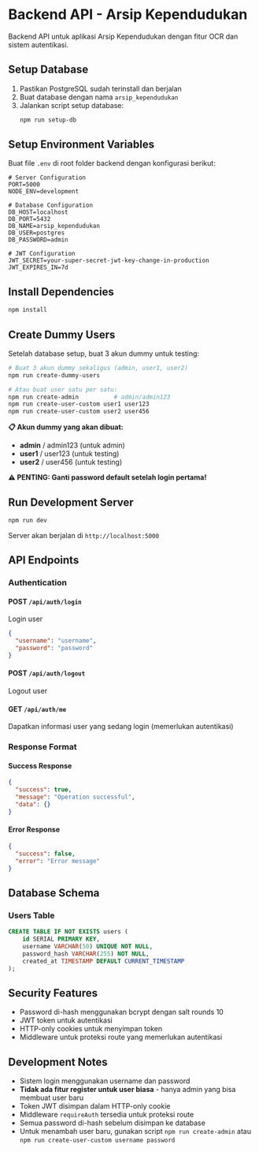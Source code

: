 # Backend API - Arsip Kependudukan

Backend API untuk aplikasi Arsip Kependudukan dengan fitur OCR dan sistem autentikasi.

## Setup Database

1. Pastikan PostgreSQL sudah terinstall dan berjalan
2. Buat database dengan nama `arsip_kependudukan`
3. Jalankan script setup database:
   ```bash
   npm run setup-db
   ```

## Setup Environment Variables

Buat file `.env` di root folder backend dengan konfigurasi berikut:

```env
# Server Configuration
PORT=5000
NODE_ENV=development

# Database Configuration
DB_HOST=localhost
DB_PORT=5432
DB_NAME=arsip_kependudukan
DB_USER=postgres
DB_PASSWORD=admin

# JWT Configuration
JWT_SECRET=your-super-secret-jwt-key-change-in-production
JWT_EXPIRES_IN=7d
```

## Install Dependencies

```bash
npm install
```

## Create Dummy Users

Setelah database setup, buat 3 akun dummy untuk testing:

```bash
# Buat 3 akun dummy sekaligus (admin, user1, user2)
npm run create-dummy-users

# Atau buat user satu per satu:
npm run create-admin          # admin/admin123
npm run create-user-custom user1 user123
npm run create-user-custom user2 user456
```

**📋 Akun dummy yang akan dibuat:**
- **admin** / admin123 (untuk admin)
- **user1** / user123 (untuk testing)
- **user2** / user456 (untuk testing)

**⚠️ PENTING: Ganti password default setelah login pertama!**

## Run Development Server

```bash
npm run dev
```

Server akan berjalan di `http://localhost:5000`

## API Endpoints

### Authentication

#### POST `/api/auth/login`
Login user
```json
{
  "username": "username",
  "password": "password"
}
```

#### POST `/api/auth/logout`
Logout user

#### GET `/api/auth/me`
Dapatkan informasi user yang sedang login (memerlukan autentikasi)

### Response Format

#### Success Response
```json
{
  "success": true,
  "message": "Operation successful",
  "data": {}
}
```

#### Error Response
```json
{
  "success": false,
  "error": "Error message"
}
```

## Database Schema

### Users Table
```sql
CREATE TABLE IF NOT EXISTS users (
    id SERIAL PRIMARY KEY,
    username VARCHAR(50) UNIQUE NOT NULL,
    password_hash VARCHAR(255) NOT NULL,
    created_at TIMESTAMP DEFAULT CURRENT_TIMESTAMP
);
```

## Security Features

- Password di-hash menggunakan bcrypt dengan salt rounds 10
- JWT token untuk autentikasi
- HTTP-only cookies untuk menyimpan token
- Middleware untuk proteksi route yang memerlukan autentikasi

## Development Notes

- Sistem login menggunakan username dan password
- **Tidak ada fitur register untuk user biasa** - hanya admin yang bisa membuat user baru
- Token JWT disimpan dalam HTTP-only cookie
- Middleware `requireAuth` tersedia untuk proteksi route
- Semua password di-hash sebelum disimpan ke database
- Untuk menambah user baru, gunakan script `npm run create-admin` atau `npm run create-user-custom username password`
